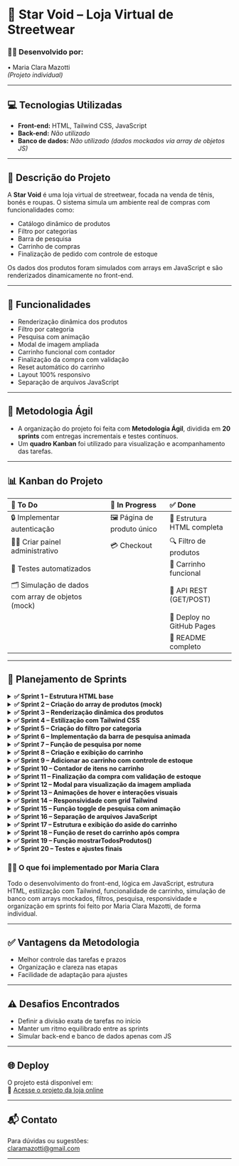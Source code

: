 # 🌌 Star Void – Loja Virtual de Streetwear

### 👩‍💻 Desenvolvido por:  
• Maria Clara Mazotti  
*(Projeto individual)*

---

## 💻 Tecnologias Utilizadas

- **Front-end:** HTML, Tailwind CSS, JavaScript  
- **Back-end:** *Não utilizado*  
- **Banco de dados:** *Não utilizado (dados mockados via array de objetos JS)*  

---

## 📝 Descrição do Projeto

A **Star Void** é uma loja virtual de streetwear, focada na venda de tênis, bonés e roupas. O sistema simula um ambiente real de compras com funcionalidades como:

- Catálogo dinâmico de produtos  
- Filtro por categorias  
- Barra de pesquisa  
- Carrinho de compras  
- Finalização de pedido com controle de estoque

Os dados dos produtos foram simulados com arrays em JavaScript e são renderizados dinamicamente no front-end.

---

## 🚀 Funcionalidades

- Renderização dinâmica dos produtos  
- Filtro por categoria  
- Pesquisa com animação  
- Modal de imagem ampliada  
- Carrinho funcional com contador  
- Finalização da compra com validação  
- Reset automático do carrinho  
- Layout 100% responsivo  
- Separação de arquivos JavaScript  

---

## 🧠 Metodologia Ágil

- A organização do projeto foi feita com **Metodologia Ágil**, dividida em **20 sprints** com entregas incrementais e testes contínuos.
- Um **quadro Kanban** foi utilizado para visualização e acompanhamento das tarefas.

---

## 📊 Kanban do Projeto

| 📌 To Do                                     | 🚧 In Progress              | ✅ Done                    |
| :-------------------------------------------| :-------------------------- | :------------------------- |
| 🔒 Implementar autenticação                  | 🖼️ Página de produto único | 🧱 Estrutura HTML completa |
| 🧑‍💼 Criar painel administrativo             | 💳 Checkout                 | 🔍 Filtro de produtos      |
| 🧪 Testes automatizados                      |                             | 🛒 Carrinho funcional       |
| 🗂️ Simulação de dados com array de objetos (mock) |                             | 🔗 API REST (GET/POST)     |
|                                              |                             | 🚀 Deploy no GitHub Pages  |
|                                              |                             | 📘 README completo          |

---

## 📅 Planejamento de Sprints

<details>
  <summary><strong>✅ Sprint 1 – Estrutura HTML base</strong></summary>

- **O que foi feito:** Criada a estrutura do `index.html` com os elementos básicos do site e links para scripts.  
- **Desenvolvedor:** Maria Clara  
- **Período de desenvolvimento:** 1 dia  
- **Período de testes:** 1 dia  
- **Período de revisão:** 1 dia  
- **Período de deploy:** 1 dia  
- **Data:** 01/08/2025 – 02/08/2025  

</details>

<details>
  <summary><strong>✅ Sprint 2 – Criação do array de produtos (mock)</strong></summary>

- **O que foi feito:** Criado array `produtos[]` com objetos contendo nome, valor, categoria, imagem e estoque.  
- **Desenvolvedor:** Maria Clara  
- **Período de desenvolvimento:** 1 dia  
- **Período de testes:** 1 dia  
- **Período de revisão:** 1 dia  
- **Período de deploy:** 1 dia  
- **Data:** 03/08/2025 – 04/08/2025  

</details>

<details>
  <summary><strong>✅ Sprint 3 – Renderização dinâmica dos produtos</strong></summary>

- **O que foi feito:** Função `renderizarProdutos()` criada para exibir os produtos dinamicamente com base no array.  
- **Desenvolvedor:** Maria Clara  
- **Período de desenvolvimento:** 1 dia  
- **Período de testes:** 1 dia  
- **Período de revisão:** 1 dia  
- **Período de deploy:** 1 dia  
- **Data:** 05/08/2025 – 06/08/2025  

</details>

<details>
  <summary><strong>✅ Sprint 4 – Estilização com Tailwind CSS</strong></summary>

- **O que foi feito:** Aplicação do Tailwind nos cards de produto, header, botões e responsividade básica.  
- **Desenvolvedor:** Maria Clara  
- **Período de desenvolvimento:** 1 dia  
- **Período de testes:** 1 dia  
- **Período de revisão:** 1 dia  
- **Período de deploy:** 1 dia  
- **Data:** 07/08/2025 – 08/08/2025  

</details>

<details>
  <summary><strong>✅ Sprint 5 – Criação do filtro por categoria</strong></summary>

- **O que foi feito:** Botões de categoria que filtram os produtos com a função `filtrarCategoria()`.  
- **Desenvolvedor:** Maria Clara  
- **Período de desenvolvimento:** 1 dia  
- **Período de testes:** 1 dia  
- **Período de revisão:** 1 dia  
- **Período de deploy:** 1 dia  
- **Data:** 09/08/2025 – 10/08/2025  

</details>

<details>
  <summary><strong>✅ Sprint 6 – Implementação da barra de pesquisa animada</strong></summary>

- **O que foi feito:** Criado botão que exibe/esconde o campo de busca com transição visual.  
- **Desenvolvedor:** Maria Clara  
- **Período de desenvolvimento:** 1 dia  
- **Período de testes:** 1 dia  
- **Período de revisão:** 1 dia  
- **Período de deploy:** 1 dia  
- **Data:** 11/08/2025 – 12/08/2025  

</details>

<details>
  <summary><strong>✅ Sprint 7 – Função de pesquisa por nome</strong></summary>

- **O que foi feito:** Implementada função `pesquisarProduto()` com normalização e atualização dinâmica.  
- **Desenvolvedor:** Maria Clara  
- **Período de desenvolvimento:** 1 dia  
- **Período de testes:** 1 dia  
- **Período de revisão:** 1 dia  
- **Período de deploy:** 1 dia  
- **Data:** 13/08/2025 – 14/08/2025  

</details>

<details>
  <summary><strong>✅ Sprint 8 – Criação e exibição do carrinho</strong></summary>

- **O que foi feito:** Criado `aside` fixo que exibe os itens do carrinho com botão de fechar.  
- **Desenvolvedor:** Maria Clara  
- **Período de desenvolvimento:** 1 dia  
- **Período de testes:** 1 dia  
- **Período de revisão:** 1 dia  
- **Período de deploy:** 1 dia  
- **Data:** 15/08/2025 – 16/08/2025  

</details>

<details>
  <summary><strong>✅ Sprint 9 – Adicionar ao carrinho com controle de estoque</strong></summary>

- **O que foi feito:** Implementada função `adicionarAoCarrinho(id)` com controle de quantidade e estoque.  
- **Desenvolvedor:** Maria Clara  
- **Período de desenvolvimento:** 1 dia  
- **Período de testes:** 1 dia  
- **Período de revisão:** 1 dia  
- **Período de deploy:** 1 dia  
- **Data:** 17/08/2025 – 18/08/2025  

</details>

<details>
  <summary><strong>✅ Sprint 10 – Contador de itens no carrinho</strong></summary>

- **O que foi feito:** Ícone no topo com contador atualizado a cada adição.  
- **Desenvolvedor:** Maria Clara  
- **Período de desenvolvimento:** 1 dia  
- **Período de testes:** 1 dia  
- **Período de revisão:** 1 dia  
- **Período de deploy:** 1 dia  
- **Data:** 19/08/2025 – 20/08/2025  

</details>

<details>
  <summary><strong>✅ Sprint 11 – Finalização da compra com validação de estoque</strong></summary>

- **O que foi feito:** Validação do estoque antes da compra e decremento do mesmo após finalização.  
- **Desenvolvedor:** Maria Clara  
- **Período de desenvolvimento:** 1 dia  
- **Período de testes:** 1 dia  
- **Período de revisão:** 1 dia  
- **Período de deploy:** 1 dia  
- **Data:** 21/08/2025 – 22/08/2025  

</details>

<details>
  <summary><strong>✅ Sprint 12 – Modal para visualização da imagem ampliada</strong></summary>

- **O que foi feito:** Criado modal com fundo escuro que exibe imagem ampliada ao clicar.  
- **Desenvolvedor:** Maria Clara  
- **Período de desenvolvimento:** 1 dia  
- **Período de testes:** 1 dia  
- **Período de revisão:** 1 dia  
- **Período de deploy:** 1 dia  
- **Data:** 23/08/2025 – 24/08/2025  

</details>

<details>
  <summary><strong>✅ Sprint 13 – Animações de hover e interações visuais</strong></summary>

- **O que foi feito:** Animações de escala e hover em botões e produtos com Tailwind.  
- **Desenvolvedor:** Maria Clara  
- **Período de desenvolvimento:** 1 dia  
- **Período de testes:** 1 dia  
- **Período de revisão:** 1 dia  
- **Período de deploy:** 1 dia  
- **Data:** 25/08/2025 – 26/08/2025  

</details>

<details>
  <summary><strong>✅ Sprint 14 – Responsividade com grid Tailwind</strong></summary>

- **O que foi feito:** Layout adaptado com grid responsivo usando `grid-cols` para celular, tablet e desktop.  
- **Desenvolvedor:** Maria Clara  
- **Período de desenvolvimento:** 1 dia  
- **Período de testes:** 1 dia  
- **Período de revisão:** 1 dia  
- **Período de deploy:** 1 dia  
- **Data:** 27/08/2025 – 28/08/2025  

</details>

<details>
  <summary><strong>✅ Sprint 15 – Função toggle de pesquisa com animação</strong></summary>

- **O que foi feito:** Alternância entre mostrar e ocultar o campo de busca.  
- **Desenvolvedor:** Maria Clara  
- **Período de desenvolvimento:** 1 dia  
- **Período de testes:** 1 dia  
- **Período de revisão:** 1 dia  
- **Período de deploy:** 1 dia  
- **Data:** 29/08/2025 – 30/08/2025  

</details>

<details>
  <summary><strong>✅ Sprint 16 – Separação de arquivos JavaScript</strong></summary>

- **O que foi feito:** Organização do código JS em arquivos separados por função (`main.js`, `categorias.js`).  
- **Desenvolvedor:** Maria Clara  
- **Período de desenvolvimento:** 1 dia  
- **Período de testes:** 1 dia  
- **Período de revisão:** 1 dia  
- **Período de deploy:** 1 dia  
- **Data:** 31/08/2025 – 01/09/2025  

</details>

<details>
  <summary><strong>✅ Sprint 17 – Estrutura e exibição do aside do carrinho</strong></summary>

- **O que foi feito:** Carrinho com rolagem e exibição dos itens com nome e valor total.  
- **Desenvolvedor:** Maria Clara  
- **Período de desenvolvimento:** 1 dia  
- **Período de testes:** 1 dia  
- **Período de revisão:** 1 dia  
- **Período de deploy:** 1 dia  
- **Data:** 02/09/2025 – 03/09/2025  

</details>

<details>
  <summary><strong>✅ Sprint 18 – Função de reset do carrinho após compra</strong></summary>

- **O que foi feito:** Esvaziamento do array `carrinho[]` e atualização visual.  
- **Desenvolvedor:** Maria Clara  
- **Período de desenvolvimento:** 1 dia  
- **Período de testes:** 1 dia  
- **Período de revisão:** 1 dia  
- **Período de deploy:** 1 dia  
- **Data:** 04/09/2025 – 05/09/2025  

</details>

<details>
  <summary><strong>✅ Sprint 19 – Função mostrarTodosProdutos()</strong></summary>

- **O que foi feito:** Botão que renderiza todos os produtos novamente.  
- **Desenvolvedor:** Maria Clara  
- **Período de desenvolvimento:** 1 dia  
- **Período de testes:** 1 dia  
- **Período de revisão:** 1 dia  
- **Período de deploy:** 1 dia  
- **Data:** 06/09/2025 – 07/09/2025  

</details>

<details>
  <summary><strong>✅ Sprint 20 – Testes e ajustes finais</strong></summary>

- **O que foi feito:** Testes de funcionalidade e ajustes de margin, espaçamentos e responsividade.  
- **Desenvolvedor:** Maria Clara  
- **Período de desenvolvimento:** 1 dia  
- **Período de testes:** 1 dia  
- **Período de revisão:** 1 dia  
- **Período de deploy:** 1 dia  
- **Data:** 08/09/2025 – 09/09/2025  

</details>

### 👩‍💻 O que foi implementado por Maria Clara

Todo o desenvolvimento do front-end, lógica em JavaScript, estrutura HTML, estilização com Tailwind, funcionalidade de carrinho, simulação de banco com arrays mockados, filtros, pesquisa, responsividade e organização em sprints foi feito por Maria Clara Mazotti, de forma individual.

---

## ✅ Vantagens da Metodologia

- Melhor controle das tarefas e prazos  
- Organização e clareza nas etapas  
- Facilidade de adaptação para ajustes  

---

## ⚠️ Desafios Encontrados

- Definir a divisão exata de tarefas no início  
- Manter um ritmo equilibrado entre as sprints  
- Simular back-end e banco de dados apenas com JS  

---

## 🌐 Deploy

O projeto está disponível em:  
🔗 [Acesse o projeto da loja online](https://Wazotti/LojaVirtual/)

---

## 📬 Contato

Para dúvidas ou sugestões:  
claramazotti@gmail.com

---

